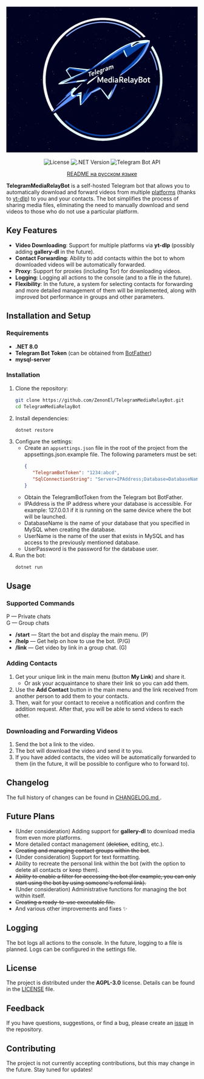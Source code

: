 <p align="center">
 <img src="Logo.jpg" width="512" height="384" alt="Logo">
</p>

<div align="center"> 
 
![License](https://img.shields.io/badge/License-GPL--3.0-blue)
![.NET Version](https://img.shields.io/badge/.NET-8.0-purple)
![Telegram Bot API](https://img.shields.io/badge/Telegram%20Bot%20API-22.1.3-green)
 
</div>

<div align="center">

[README на русском языке](docs/README_RU.md)

</div>

**TelegramMediaRelayBot** is a self-hosted Telegram bot that allows you to automatically download and forward videos from multiple [platforms](https://github.com/yt-dlp/yt-dlp/blob/master/supportedsites.md) (thanks to [yt-dlp](https://github.com/yt-dlp/yt-dlp/tree/master)) to you and your contacts. The bot simplifies the process of sharing media files, eliminating the need to manually download and send videos to those who do not use a particular platform.



## Key Features

- **Video Downloading**: Support for multiple platforms via **yt-dlp** (possibly adding **gallery-dl** in the future).
- **Contact Forwarding**: Ability to add contacts within the bot to whom downloaded videos will be automatically forwarded.
- **Proxy**: Support for proxies (including Tor) for downloading videos.
- **Logging**: Logging all actions to the console (and to a file in the future).
- **Flexibility**: In the future, a system for selecting contacts for forwarding and more detailed management of them will be implemented, along with improved bot performance in groups and other parameters.



## Installation and Setup

### Requirements
- **.NET 8.0**
- **Telegram Bot Token** (can be obtained from [BotFather](https://core.telegram.org/bots#botfather))
- **mysql-server**  

### Installation
1. Clone the repository:
   ```bash
   git clone https://github.com/ZenonEl/TelegramMediaRelayBot.git
   cd TelegramMediaRelayBot
   ```
2. Install dependencies:
   ```bash
   dotnet restore
   ```
3. Configure the settings:
   - Create an `appsettings.json` file in the root of the project from the appsettings.json.example file. The following parameters must be set:
     ```json
     {
        "TelegramBotToken": "1234:abcd",
        "SqlConnectionString": "Server=IPAddress;Database=DatabaseName;User ID=UserName;Password=UserPassword;",
     }
     ```
   - Obtain the TelegramBotToken from the Telegram bot BotFather.
   - IPAddress is the IP address where your database is accessible. For example: 127.0.0.1 if it is running on the same device where the bot will be launched.
   - DatabaseName is the name of your database that you specified in MySQL when creating the database.
   - UserName is the name of the user that exists in MySQL and has access to the previously mentioned database.
   - UserPassword is the password for the database user.
4. Run the bot:
   ```bash
   dotnet run
   ```

## Usage

### Supported Commands
P — Private chats  
G — Group chats  
- **/start** — Start the bot and display the main menu. (P)  
- **/help** — Get help on how to use the bot. (P/G)  
- **/link** — Get video by link in a group chat. (G)  

### Adding Contacts
1. Get your unique link in the main menu (button **My Link**) and share it.
   - Or ask your acquaintance to share their link so you can add them.
2. Use the **Add Contact** button in the main menu and the link received from another person to add them to your contacts.
3. Then, wait for your contact to receive a notification and confirm the addition request. After that, you will be able to send videos to each other.

### Downloading and Forwarding Videos
1. Send the bot a link to the video.
2. The bot will download the video and send it to you.
3. If you have added contacts, the video will be automatically forwarded to them (in the future, it will be possible to configure who to forward to).

## Changelog

The full history of changes can be found in [CHANGELOG.md ](CHANGELOG.md ).

## Future Plans
- (Under consideration) Adding support for **gallery-dl** to download media from even more platforms.
- More detailed contact management (~~deletion~~, editing, etc.).
- ~~Creating and managing contact groups within the bot~~.
- (Under consideration) Support for text formatting.
- Ability to recreate the personal link within the bot (with the option to delete all contacts or keep them).
- ~~Ability to enable a filter for accessing the bot (for example, you can only start using the bot by using someone's referral link).~~
- (Under consideration) Administrative functions for managing the bot within itself.
- ~~Creating a ready-to-use executable file.~~
- And various other improvements and fixes ✨

## Logging
The bot logs all actions to the console. In the future, logging to a file is planned. Logs can be configured in the settings file.



## License
The project is distributed under the **AGPL-3.0** license. Details can be found in the [LICENSE](LICENSE) file.



## Feedback
If you have questions, suggestions, or find a bug, please create an [issue](hhttps://github.com/ZenonEl/TelegramMediaRelayBot/issues) in the repository.



## Contributing
The project is not currently accepting contributions, but this may change in the future. Stay tuned for updates!